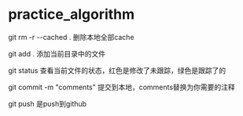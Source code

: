 # practice_algorithm

git rm -r --cached .
删除本地全部cache

git add .
添加当前目录中的文件

git status
查看当前文件的状态，红色是修改了未跟踪，绿色是跟踪了的

git commit -m "comments"
提交到本地，comments替换为你需要的注释

git push
是push到github
